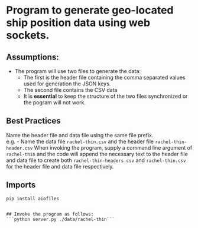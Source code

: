 # Program to generate geo-located ship position data using web sockets.

## Assumptions:
- The program will use two files to generate the data:
  -   The first is the header file containing the comma separated values used for generation the JSON keys.
  -   The second file contains the CSV data
  -   It is **essential** to keep the structure of the two files synchronized or the pogram will not work.
 
## Best Practices
Name the header file and data file using the same file prefix.  
e.g. - Name the data file ```rachel-thin.csv``` and the header file ```rachel-thin-header.csv```
When invoking the program, supply a command line argument of ```rachel-thin``` and the code will append the necessary text
to the header file and data file to create both ```rachel-thin-headers.csv``` and ```rachel-thin.csv``` for the header file
and data file respectively.

## Imports
```pip install aiofiles```
```pip install 

## Invoke the program as follows:
```python server.py ./data/rachel-thin```
